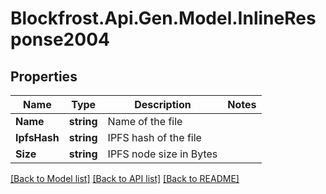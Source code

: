 # Blockfrost.Api.Gen.Model.InlineResponse2004
## Properties

Name | Type | Description | Notes
------------ | ------------- | ------------- | -------------
**Name** | **string** | Name of the file | 
**IpfsHash** | **string** | IPFS hash of the file | 
**Size** | **string** | IPFS node size in Bytes | 

[[Back to Model list]](../README.md#documentation-for-models) [[Back to API list]](../README.md#documentation-for-api-endpoints) [[Back to README]](../README.md)

